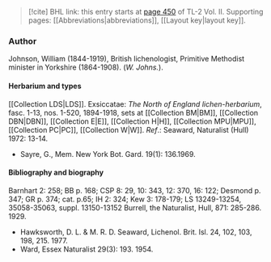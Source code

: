 > [!cite] BHL link: this entry starts at [page 450](https://www.biodiversitylibrary.org/item/103253#page/476/mode/1up) of TL-2 Vol. II.
> Supporting pages: [[Abbreviations|abbreviations]], [[Layout key|layout key]].

### Author

Johnson, William (1844-1919), British lichenologist, Primitive Methodist minister in Yorkshire (1864-1908). (*W. Johns.*).

#### Herbarium and types

[[Collection LDS|LDS]]. Exsiccatae: *The North of England lichen-herbarium*, fasc. 1-13, nos. 1-520, 1894-1918, sets at [[Collection BM|BM]], [[Collection DBN|DBN]], [[Collection E|E]], [[Collection H|H]], [[Collection MPU|MPU]], [[Collection PC|PC]], [[Collection W|W]].
*Ref*.: Seaward, Naturalist (Hull) 1972: 13-14.
- Sayre, G., Mem. New York Bot. Gard. 19(1): 136.1969.

#### Bibliography and biography

Barnhart 2: 258; BB p. 168; CSP 8: 29, 10: 343, 12: 370, 16: 122; Desmond p. 347; GR p. 374; cat. p.65; IH 2: 324; Kew 3: 178-179; LS 13249-13254, 35058-35063, suppl. 13150-13152 Burrell, the Naturalist, Hull, 871: 285-286. 1929.
- Hawksworth, D. L. & M. R. D. Seaward, Lichenol. Brit. Isl. 24, 102, 103, 198, 215. 1977.
- Ward, Essex Naturalist 29(3): 193. 1954.

